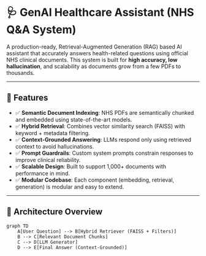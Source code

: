 # 🩺 GenAI Healthcare Assistant (NHS Q&A System)

A production-ready, Retrieval-Augmented Generation (RAG) based AI assistant that accurately answers health-related questions using official NHS clinical documents. This system is built for **high accuracy, low hallucination**, and scalability as documents grow from a few PDFs to thousands.



---

## 🚀 Features

- ✅ **Semantic Document Indexing**: NHS PDFs are semantically chunked and embedded using state-of-the-art models.
- ✅ **Hybrid Retrieval**: Combines vector similarity search (FAISS) with keyword + metadata filtering.
- ✅ **Context-Grounded Answering**: LLMs respond only using retrieved context to avoid hallucinations.
- ✅ **Prompt Guardrails**: Custom system prompts constrain responses to improve clinical reliability.
- ✅ **Scalable Design**: Built to support 1,000+ documents with performance in mind.
- ✅ **Modular Codebase**: Each component (embedding, retrieval, generation) is modular and easy to extend.

---

## 🧠 Architecture Overview

```mermaid
graph TD
    A[User Question] --> B[Hybrid Retriever (FAISS + Filters)]
    B --> C[Relevant Document Chunks]
    C --> D[LLM Generator]
    D --> E[Final Answer (Context-Grounded)]
